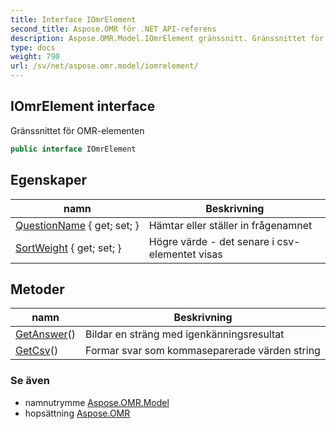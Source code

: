 ```yaml
---
title: Interface IOmrElement
second_title: Aspose.OMR för .NET API-referens
description: Aspose.OMR.Model.IOmrElement gränssnitt. Gränssnittet för OMRelementen
type: docs
weight: 790
url: /sv/net/aspose.omr.model/iomrelement/
---
```

## IOmrElement interface

Gränssnittet för OMR-elementen

```csharp
public interface IOmrElement
```

## Egenskaper

| namn | Beskrivning |
| --- | --- |
| [QuestionName](../../aspose.omr.model/iomrelement/questionname/) { get; set; } | Hämtar eller ställer in frågenamnet |
| [SortWeight](../../aspose.omr.model/iomrelement/sortweight/) { get; set; } | Högre värde - det senare i csv-elementet visas |

## Metoder

| namn | Beskrivning |
| --- | --- |
| [GetAnswer](../../aspose.omr.model/iomrelement/getanswer/)() | Bildar en sträng med igenkänningsresultat |
| [GetCsv](../../aspose.omr.model/iomrelement/getcsv/)() | Formar svar som kommaseparerade värden string |

### Se även

* namnutrymme [Aspose.OMR.Model](../../aspose.omr.model/)
* hopsättning [Aspose.OMR](../../)


